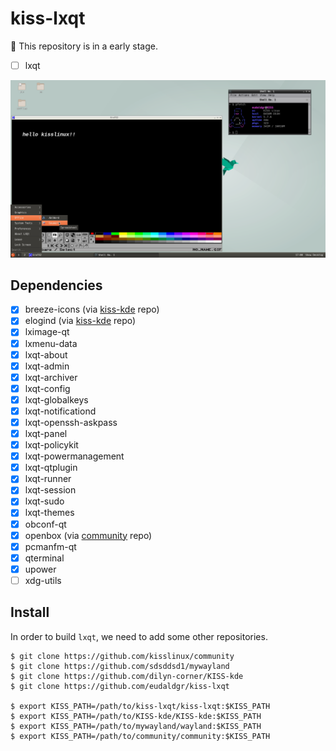 # kiss-lxqt
:construction: This repository is in a early stage.

- [ ] lxqt

![Screenshot](screenshot.png)

## Dependencies
- [x] breeze-icons (via [kiss-kde](https://github.com/dilyn-corner/KISS-kde) repo)
- [x] elogind (via [kiss-kde](https://github.com/dilyn-corner/KISS-kde) repo)
- [x] lximage-qt
- [x] lxmenu-data
- [x] lxqt-about
- [x] lxqt-admin
- [x] lxqt-archiver
- [x] lxqt-config
- [x] lxqt-globalkeys
- [x] lxqt-notificationd
- [x] lxqt-openssh-askpass
- [x] lxqt-panel
- [x] lxqt-policykit
- [x] lxqt-powermanagement
- [x] lxqt-qtplugin
- [x] lxqt-runner
- [x] lxqt-session
- [x] lxqt-sudo
- [x] lxqt-themes
- [x] obconf-qt
- [x] openbox (via [community](https://github.com/kisslinux/community) repo)
- [x] pcmanfm-qt
- [x] qterminal
- [x] upower
- [ ] xdg-utils

## Install
In order to build `lxqt`, we need to add some other repositories.
```
$ git clone https://github.com/kisslinux/community
$ git clone https://github.com/sdsddsd1/mywayland
$ git clone https://github.com/dilyn-corner/KISS-kde
$ git clone https://github.com/eudaldgr/kiss-lxqt

$ export KISS_PATH=/path/to/kiss-lxqt/kiss-lxqt:$KISS_PATH
$ export KISS_PATH=/path/to/KISS-kde/KISS-kde:$KISS_PATH
$ export KISS_PATH=/path/to/mywayland/wayland:$KISS_PATH
$ export KISS_PATH=/path/to/community/community:$KISS_PATH
```
